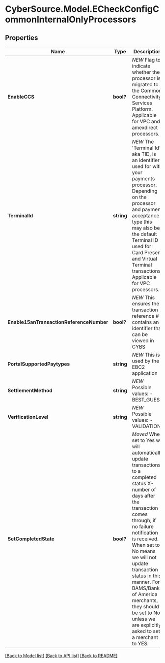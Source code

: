 # CyberSource.Model.ECheckConfigCommonInternalOnlyProcessors
## Properties

Name | Type | Description | Notes
------------ | ------------- | ------------- | -------------
**EnableCCS** | **bool?** | *NEW* Flag to indicate whether the processor is migrated to the Common Connectivity Services Platform. Applicable for VPC and amexdirect processors.  | [optional] 
**TerminalId** | **string** | *NEW* The &#39;Terminal Id&#39; aka TID, is an identifier used for with your payments processor. Depending on the processor and payment acceptance type this may also be the default Terminal ID used for Card Present and Virtual Terminal transactions. Applicable for VPC processors.  | [optional] 
**Enable15anTransactionReferenceNumber** | **bool?** | *NEW* This ensures the transaction reference # contains an identifier that can be viewed in CYBS | [optional] [default to true]
**PortalSupportedPaytypes** | **string** | *NEW* This is used by the EBC2 application | [optional] [default to "CHECK"]
**SettlementMethod** | **string** | *NEW*  Possible values: - BEST_GUESS | [optional] [default to "BEST_GUESS"]
**VerificationLevel** | **string** | *NEW*  Possible values: - VALIDATION | [optional] [default to "VALIDATION"]
**SetCompletedState** | **bool?** | *Moved* When set to Yes we will automatically update transactions to a completed status X-number of days after the transaction comes through; if no failure notification is received. When set to No means we will not update transaction status in this manner. For BAMS/Bank of America merchants, they should be set to No unless we are explicitly asked to set a merchant to YES. | [optional] [default to false]

[[Back to Model list]](../README.md#documentation-for-models) [[Back to API list]](../README.md#documentation-for-api-endpoints) [[Back to README]](../README.md)

